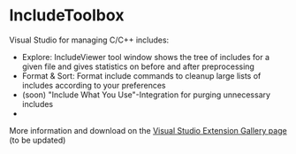 # IncludeToolbox
Visual Studio for managing C/C++ includes:
* Explore: IncludeViewer tool window shows the tree of includes for a given file and gives statistics on before and after preprocessing
* Format & Sort: Format include commands to cleanup large lists of includes according to your preferences
* (soon) "Include What You Use"-Integration for purging unnecessary includes
* 
More information and download on the [Visual Studio Extension Gallery page](https://gallery.msdn.microsoft.com/c8b0f253-37ac-48cf-b64c-85ac634c2d87)
(to be updated)
